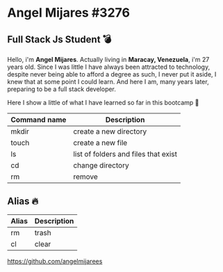 # Angel Mijares #3276

## Full Stack Js Student 💣

Hello, i'm **Angel Mijares**. Actually living in **Maracay, Venezuela**, i'm 27 years old. Since I was little I have always been attracted to technology, despite never being able to afford a degree as such, I never put it aside, I knew that at some point I could learn. And here I am, many years later, preparing to be a full stack developer.

Here I show a little of what I have learned so far in this bootcamp 💎

| Command name |  Description                        |
| ------------ |-------------------------------------|
| mkdir        | create a new directory              |
| touch        | create a new file                   |
| ls           | list of folders and files that exist|
| cd           | change directory                    |
| rm           | remove                              |

## Alias 🔥

| Alias | Description |
| ------| ----------- |
| rm    | trash       |
| cl    | clear       |

<https://github.com/angelmijarees>
